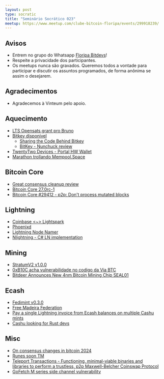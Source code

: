 ```yaml
---
layout: post
type: socratic
title: "Seminário Socrático 023"
meetup: https://www.meetup.com/clube-bitcoin-floripa/events/299918239/
---
```


## Avisos

- Entrem no grupo do Whatsapp [Floripa Bitdevs](https://chat.whatsapp.com/FCQNp71ayTv4U1LNDDowXh)!
- Respeite a privacidade dos participantes.
- Os meetups nunca são gravados. Queremos todos a vontade para participar e discutir os assuntos programados, de forma anônima se assim o desejarem.

## Agradecimentos

- Agradecemos à Vinteum pelo apoio.

## Aquecimento

* [LTS Opensats grant pro Bruno](https://www.nobsbitcoin.com/opensats-lts-bruno-garcia/)
* [Bitkey disponivel](https://bitkey.build/bitkey-starts-shipping-today/)
    * [Sharing the Code Behind Bitkey](https://bitkey.build/sharing-the-code-behind-bitkey/)
    * [BitKey - Nunchuck review](https://nunchuk.io/blog/bitkey)
* [TwentyTwo Devices - Portal HW Wallet](https://github.com/TwentyTwoHW)
* [Marathon trollando Mempool.Space](https://twitter.com/MarathonDH/status/1772588770786721970)

## Bitcoin Core

* [Great consensus cleanup review](https://delvingbitcoin.org/t/great-consensus-cleanup-revival/710?u=antoinep)
* [Bitcoin Core 27.0rc-1](https://groups.google.com/g/bitcoindev/c/jnK3CJAcbUE?pli=1)
* [Bitcoin Core #29412 - p2p: Don't process mutated blocks](https://github.com/bitcoin/bitcoin/pull/29412)

## Lightning

* [Coinbase <~> Lightspark](https://www.nobsbitcoin.com/coinbase-chooses-lightspark-for-lightning-integration/)
* [Phoenixd](https://www.nobsbitcoin.com/phoenixd-released/)
* [Lightning Node Namer](https://twitter.com/actuallyCarlaKC/status/1770520019052437759)
* [Nlightning - C# LN implementation](https://twitter.com/IPMSBTC/status/1771263532215988306)

## Mining

* [StratumV2 v1.0.0](https://stratumprotocol.org/blog/sri-1-0-0/)
* [0xB10C acha vulnerabilidade no codigo da Via BTC](https://twitter.com/0xB10C/status/1770443819898552378)
* [Bitdeer Announces New 4nm Bitcoin Mining Chip SEAL01](https://ir.bitdeer.com/news-releases/news-release-details/bitdeer-announces-new-4nm-bitcoin-mining-chip-seal01?ref=nobsbitcoin.com)

## Ecash

* [Fedimint v0.3.0](https://twitter.com/fedimint/status/1775185775769833927)
* [Free Madeira Federation](https://twitter.com/BitcoinAtlantis/status/1772276338621071542)
* [Pay a single Lightning invoice from Ecash balances on multiple Cashu mints](https://twitter.com/callebtc/status/1766116631795662921)
* [Cashu looking for Rust devs](https://twitter.com/callebtc/status/1775524385996124389)

## Misc

* [On consensus changes in bitcoin 2024](https://delvingbitcoin.org/t/on-consensus-changes-in-bitcoin-2024/334/1)
* [Runes soon TM](https://bitcoinmagazine.com/technical/rodarmor-returns-announces-runes-protocol-to-compete-with-brc-20)
* [Teleport Transactions - Functioning, minimal-viable binaries and libraries to perform a trustless, p2p Maxwell-Belcher Coinswap Protocol](https://github.com/utxo-teleport/teleport-transactions?tab=readme-ov-file#teleport-transactions)
* [GoFetch M series side channel vulnerability](https://www.nobsbitcoin.com/gofetch-mac-m-series-chip-vulnerability/)
